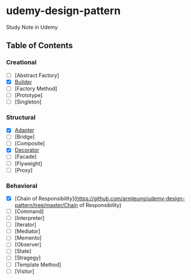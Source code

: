 # udemy-design-pattern
Study Note in Udemy

## Table of Contents

### Creational
- [ ] [Abstract Factory]
- [X] [Builder](https://github.com/armleung/udemy-design-pattern/tree/master/Builder)
- [ ] [Factory Method]
- [ ] [Prototype]
- [ ] [Singleton]

### Structural
- [X] [Adapter](https://github.com/armleung/udemy-design-pattern/tree/master/Adapter)
- [ ] [Bridge]
- [ ] [Composite]
- [X] [Decorator](https://github.com/armleung/udemy-design-pattern/tree/master/Decorator)
- [ ] [Facade]
- [ ] [Flyweight]
- [ ] [Proxy]

### Behavioral
- [X] [Chain of Responsibility](https://github.com/armleung/udemy-design-pattern/tree/master/Chain of Responsibility)
- [ ] [Command]
- [ ] [Interpreter]
- [ ] [Iterator]
- [ ] [Mediator]
- [ ] [Memento]
- [ ] [Observer]
- [ ] [State]
- [ ] [Stragegy]
- [ ] [Template Method]
- [ ] [Visitor]